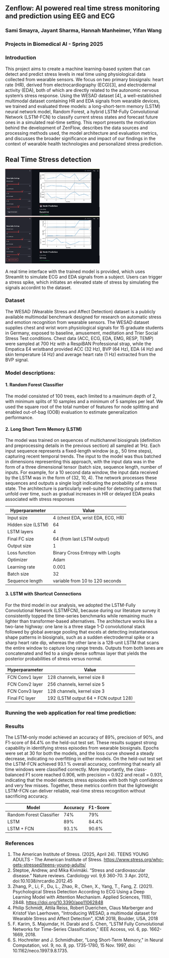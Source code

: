 ## Zenflow: AI powered real time stress monitoring and prediction using EEG and ECG 

### Sami Smayra, Jayant Sharma, Hannah Manheimer, Yifan Wang 
### Projects in Biomedical AI - Spring 2025

### Introduction
This project aims to create a machine learning-based system that can detect and predict stress levels in real time using physiological data collected from wearable sensors.
We focus on two primary biosignals: heart rate (HR), derived from electrocardiography (ECG)[3], and electrodermal activity (EDA), both of which are directly related to the autonomic nervous system’s stress response. Using the WESAD dataset [4], a well-established multimodal dataset containing HR and EDA signals from wearable devices, we trained and evaluated three models: a long-short-term memory (LSTM) neural network model, Random Forest, a hybrid LSTM-Fully Convolutional Network (LSTM-FCN) to classify current stress states and forecast future ones in a simulated real-time setting. This report presents the motivation behind the development of ZenFlow,
describes the data sources and processing methods used, the model architecture and evaluation metrics, and discusses the broader significance and impact of our findings in the context of wearable health technologies and personalized stress prediction.

## Real Time Stress detection

<img src="images/app_demo.png" alt="My Picture" width="300"/>
<img src="images/app_demo2.png" alt="My Picture" width="300"/>

A real time interface with the trained model is provided, which uses Streamlit to simulate ECG and EDA signals from a subject. Users can trigger a stress spike, which initiates an elevated state of stress by simulating the signals accordint to the dataset. 

### Dataset
The WESAD (Wearable Stress and Affect Detection) dataset is a publicly available multimodal benchmark designed for research on automatic stress and emotion recognition from wearable sensors. The WESAD dataset supplies chest and wrist worn physiological signals for 15 graduate students in Germany, exposed to baseline, amusement, meditation and Trier Social Stress Test conditions. Chest data (ACC, ECG, EDA, EMG, RESP, TEMP) were sampled at 700 Hz with a RespiBAN Professional strap, while the Empatica E4 wristband provided ACC (32 Hz), BVP (64 Hz), EDA (4 Hz) and skin temperature (4 Hz) and average heart rate (1 Hz) extracted from the BVP signal.

### Model descriptions:

#### 1. Random Forest Classifier 
The model consisted of 100 trees, each limited to a maximum depth of 2, with minimum splits of 10 samples and a minimum of 5 samples per leaf. We used the square root of the total number of features for node splitting and enabled out-of-bag (OOB) evaluation to estimate generalization performance.

#### 2. Long Short Term Memory (LSTM)
The model was trained on sequences of multichannel biosignals (definition and preprocessing details in the previous section) all sampled at 1Hz. Each input sequence represents a fixed-length window (e.g., 50 time steps), capturing recent temporal trends. The input to the model was thus batched in dimensions representing this approach, with the input data was in the form of a three dimensional tensor (batch size, sequence length, number of inputs. For example, for a 10 second data window, the input data
received by the LSTM was in the form of (32, 10, 4). The network processes these sequences and outputs a single logit indicating the probability of a stress state. The architecture is particularly well-suited for detecting patterns that unfold over time, such as gradual increases in HR or delayed EDA peaks associated with stress responses

| Hyperparameter         | Value                                   |
|-------------------------|-----------------------------------------|
| Input size              | 4 (chest EDA, wrist EDA, ECG, HR)       |
| Hidden size (LSTM)      | 64                                      |
| LSTM layers             | 4                                       |
| Final FC size           | 64 (from last LSTM output)              |
| Output size             | 1                                       |
| Loss function           | Binary Cross Entropy with Logits        |
| Optimizer               | Adam                                    |
| Learning rate           | 0.001                                   |
| Batch size              | 32                                      |
| Sequence length         | variable from 10 to 120 seconds         |

#### 3. LSTM with Shortcut Connections
For the third model in our analysis, we adopted the LSTM-Fully Convolutional Network (LSTMFCN), because during our literature survey it consistently topped the time-series benchmarks while remaining much lighter than transformer-based alternatives. The architecture works like a two-lane highway: one lane is a three stage 1-D convolutional stack followed by global average pooling that excels at detecting instantaneous shape patterns in biosignals, such as a sudden electrodermal spike or a sharp heart rate dip, whereas the other lane is a 128-unit LSTM that scans the entire window to capture long range trends. Outputs from both lanes are concatenated and fed to a single dense
softmax layer that yields the posterior probabilities of stress versus normal.

| Hyperparameter      | Value                                     |
|----------------------|-------------------------------------------|
| FCN Conv1 layer      | 128 channels, kernel size 8               |
| FCN Conv2 layer      | 256 channels, kernel size 5               |
| FCN Conv3 layer      | 128 channels, kernel size 3               |
| Final FC layer       | 192 (LSTM output 64 + FCN output 128)     |


### Running the web application for real time prediction:

### Results

The LSTM-only model achieved an accuracy of 89%, precision of 90%, and F1-score of 84.4% on the held-out test set. These results suggest strong capability in identifying stress episodes from wearable biosignals. Epochs were set at 30 for both the models, and the loss curve showed a steady decrease, indicating no overfitting in either models.
On the held-out test set the LSTM-FCN achieved 93.1 % overall accuracy, confirming that nearly all time windows were classified correctly. More importantly, the class-balanced F1 score reached 0.906, with precision = 0.922 and recall = 0.931, indicating that the model detects stress episodes with both high confidence and very few misses. Together, these metrics confirm that the lightweight LSTM-FCN can deliver reliable, real-time stress recognition without sacrificing accuracy.

| Model                   | Accuracy | F1-Score |
|--------------------------|----------|----------|
| Random Forest Classifier | 74%      | 79%      |
| LSTM                     | 89%      | 84.4%    |
| LSTM + FCN               | 93.1%    | 90.6%    |

### References

1. The American Institute of Stress. (2025, April 24). TEENS YOUNG ADULTS - The American Institute of
Stress. https://www.stress.org/who-gets-stressed/teens-young-adults/
2.  Steptoe, Andrew, and Mika Kivimäki. “Stress and cardiovascular disease.” Nature reviews. Cardiology vol.
9,6 360-70. 3 Apr. 2012, doi:10.1038/nrcardio.2012.45
3.  Zhang, P., Li, F., Du, L., Zhao, R., Chen, X., Yang, T., Fang, Z. (2021). Psychological Stress Detection
According to ECG Using a Deep Learning Model with Attention Mechanism. Applied Sciences, 11(6), 2848.
https://doi.org/10.3390/app11062848
4.  Philip Schmidt, Attila Reiss, Robert Duerichen, Claus Marberger and Kristof Van Laerhoven, "Introducing
WESAD, a multimodal dataset for Wearable Stress and Affect Detection", ICMI 2018, Boulder, USA, 2018
5.  F. Karim, S. Majumdar, H. Darabi and S. Chen, “LSTM Fully Convolutional Networks for Time-Series
Classification,” IEEE Access, vol. 6, pp. 1662-1669, 2018.
6.  S. Hochreiter and J. Schmidhuber, "Long Short-Term Memory," in Neural Computation, vol. 9, no. 8, pp.
1735-1780, 15 Nov. 1997, doi: 10.1162/neco.1997.9.8.1735.
